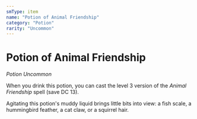 ```yaml
---
smType: item
name: "Potion of Animal Friendship"
category: "Potion"
rarity: "Uncommon"
---
```


# Potion of Animal Friendship
*Potion Uncommon*

When you drink this potion, you can cast the level 3 version of the *Animal Friendship* spell (save DC 13).

Agitating this potion's muddy liquid brings little bits into view: a fish scale, a hummingbird feather, a cat claw, or a squirrel hair.
